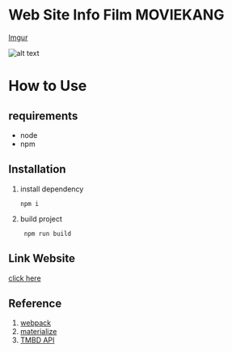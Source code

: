 # Web Site Info Film MOVIEKANG

[Imgur](https://imgur.com/do4wkSL)

![alt text](https://drive.google.com/file/d/1JrXmirFx2bD2IECKo3qT6o5xXD9j4i79/view?usp=sharing)

# How to Use
## requirements

* node
* npm

## Installation
1. install dependency
   ``` 
   npm i 
   ```
2. build project
   ```
    npm run build
   ```

## Link Website
[click here](https://moviekang-c320d.web.app/)


## Reference
1.  [webpack](https://webpack.js.org/)
2.  [materialize](https://materializecss.com/)
3.  [TMBD API](https://materializecss.com/)
